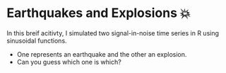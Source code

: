 # Earthquakes and Explosions :collision:

In this breif acitivty, I simulated two signal-in-noise time series in R using sinusoidal functions.

+ One represents an earthquake and the other an explosion. 
+ Can you guess which one is which?
